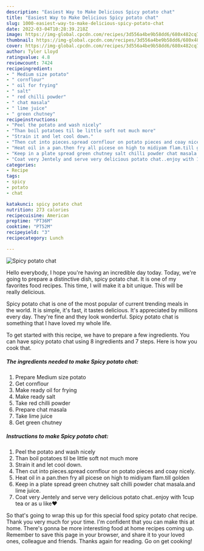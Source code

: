 ```yaml
---
description: "Easiest Way to Make Delicious Spicy potato chat"
title: "Easiest Way to Make Delicious Spicy potato chat"
slug: 1000-easiest-way-to-make-delicious-spicy-potato-chat
date: 2022-03-04T10:28:39.218Z
image: https://img-global.cpcdn.com/recipes/3d556a4be9b58dd6/680x482cq70/spicy-potato-chat-recipe-main-photo.jpg
thumbnail: https://img-global.cpcdn.com/recipes/3d556a4be9b58dd6/680x482cq70/spicy-potato-chat-recipe-main-photo.jpg
cover: https://img-global.cpcdn.com/recipes/3d556a4be9b58dd6/680x482cq70/spicy-potato-chat-recipe-main-photo.jpg
author: Tyler Lloyd
ratingvalue: 4.8
reviewcount: 7424
recipeingredient:
- " Medium size potato"
- " cornflour"
- " oil for frying"
- " salt"
- " red chilli powder"
- " chat masala"
- " lime juice"
- " green chutney"
recipeinstructions:
- "Peel the potato and wash nicely"
- "Than boil potatoes til be little soft not much more"
- "Strain it and let cool down."
- "Then cut into pieces.spread cornflour on potato pieces and coay nicely."
- "Heat oil in a pan.then fry all picese on high to midiyam flam.till golden"
- "Keep in a plate spread green chutney salt chilli powder chat masala.and lime juice."
- "Coat very Jentely and serve very delicious potato chat..enjoy with 1cup tea or as u like❤"
categories:
- Recipe
tags:
- spicy
- potato
- chat

katakunci: spicy potato chat 
nutrition: 273 calories
recipecuisine: American
preptime: "PT36M"
cooktime: "PT52M"
recipeyield: "3"
recipecategory: Lunch

---
```



![Spicy potato chat](https://img-global.cpcdn.com/recipes/3d556a4be9b58dd6/680x482cq70/spicy-potato-chat-recipe-main-photo.jpg)

Hello everybody, I hope you're having an incredible day today. Today, we're going to prepare a distinctive dish, spicy potato chat. It is one of my favorites food recipes. This time, I will make it a bit unique. This will be really delicious.

Spicy potato chat is one of the most popular of current trending meals in the world. It is simple, it's fast, it tastes delicious. It's appreciated by millions every day. They're fine and they look wonderful. Spicy potato chat is something that I have loved my whole life.




To get started with this recipe, we have to prepare a few ingredients. You can have spicy potato chat using 8 ingredients and 7 steps. Here is how you cook that.

<!--inarticleads1-->

##### The ingredients needed to make Spicy potato chat:

1. Prepare  Medium size potato
1. Get  cornflour
1. Make ready  oil for frying
1. Make ready  salt
1. Take  red chilli powder
1. Prepare  chat masala
1. Take  lime juice
1. Get  green chutney




<!--inarticleads2-->

##### Instructions to make Spicy potato chat:

1. Peel the potato and wash nicely
1. Than boil potatoes til be little soft not much more
1. Strain it and let cool down.
1. Then cut into pieces.spread cornflour on potato pieces and coay nicely.
1. Heat oil in a pan.then fry all picese on high to midiyam flam.till golden
1. Keep in a plate spread green chutney salt chilli powder chat masala.and lime juice.
1. Coat very Jentely and serve very delicious potato chat..enjoy with 1cup tea or as u like❤




So that's going to wrap this up for this special food spicy potato chat recipe. Thank you very much for your time. I'm confident that you can make this at home. There's gonna be more interesting food at home recipes coming up. Remember to save this page in your browser, and share it to your loved ones, colleague and friends. Thanks again for reading. Go on get cooking!
